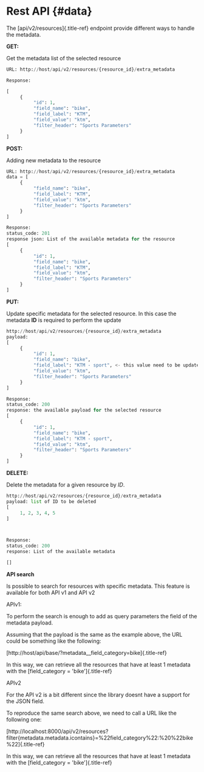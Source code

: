 # Rest API {#data}

The [api/v2/resources]{.title-ref} endpoint provide different ways to handle the metadata.

**GET:**

Get the metadata list of the selected resource

``` python
URL: http://host/api/v2/resources/{resource_id}/extra_metadata

Response:

[
     {
          "id": 1,
          "field_name": "bike",
          "field_label": "KTM",
          "field_value": "ktm",
          "filter_header": "Sports Parameters"
     }
]
```

**POST:**

Adding new metadata to the resource

``` python
URL: http://host/api/v2/resources/{resource_id}/extra_metadata    
data = [
     {
          "field_name": "bike",
          "field_label": "KTM",
          "field_value": "ktm",
          "filter_header": "Sports Parameters"
     }
]

Response:
status_code: 201
response json: List of the available metadata for the resource
[
     {
          "id": 1,
          "field_name": "bike",
          "field_label": "KTM",
          "field_value": "ktm",
          "filter_header": "Sports Parameters"
     }
]
```

**PUT:**

Update specific metadata for the selected resource. In this case the metadata **ID** is required to perform the update

``` python
http://host/api/v2/resources/{resource_id}/extra_metadata
payload:
[
     {
          "id": 1,
          "field_name": "bike",
          "field_label": "KTM - sport", <- this value need to be updated
          "field_value": "ktm",
          "filter_header": "Sports Parameters"
     }
]

Response:
status_code: 200
response: the available payload for the selected resource
[
     {
          "id": 1,
          "field_name": "bike",
          "field_label": "KTM - sport",
          "field_value": "ktm",
          "filter_header": "Sports Parameters"
     }
]
```

**DELETE:**

Delete the metadata for a given resource by *ID*.

``` python
http://host/api/v2/resources/{resource_id}/extra_metadata
payload: list of ID to be deleted
[
     1, 2, 3, 4, 5
]



Response:
status_code: 200
response: List of the available metadata

[]
```

**API search**

Is possible to search for resources with specific metadata. This feature is available for both API v1 and API v2

APIv1:

To perform the search is enough to add as query parameters the field of the metadata payload.

Assuming that the payload is the same as the example above, the URL could be something like the following:

[http://host/api/base/?metadata\_\_field_category=bike]{.title-ref}

In this way, we can retrieve all the resources that have at least 1 metadata with the [field_category = \'bike\']{.title-ref}

APIv2

For the API v2 is a bit different since the library doesnt have a support for the JSON field.

To reproduce the same search above, we need to call a URL like the following one:

[http://localhost:8000/api/v2/resources?filter{metadata.metadata.icontains}=%22field_category%22:%20%22bike%22]{.title-ref}

In this way, we can retrieve all the resources that have at least 1 metadata with the [field_category = \'bike\']{.title-ref}

